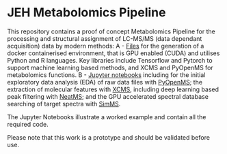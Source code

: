 # JEH Metabolomics Pipeline

This repository contains a proof of concept Metabolomics Pipeline for the processing and structural assignment of LC-MS/MS (data dependant acquisition) data by modern methods:
    A - [Files](https://github.com/jonathan-hunter/Metabolomics-Pipeline/tree/master/Docker) for the generation of a docker containerised environment, that is GPU enabled (CUDA) and utilises Python and R languages. Key libraries include Tensorflow and Pytorch to support machine learning based methods, and XCMS and PyOpenMS for metabolomics functions.
    B - [Jupyter notebooks](https://github.com/jonathan-hunter/Metabolomics-Pipeline/tree/master/Docker/sync) including for the initial exploratory data analysis (EDA) of raw data files with [PyOpenMS](https://github.com/OpenMS/OpenMS/tree/develop/src/pyOpenMS); the extraction of molecular features with [XCMS](https://www.bioconductor.org/packages/release/bioc/html/xcms.html), including deep learning based peak filtering with [NeatMS](https://github.com/bihealth/NeatMS); and the GPU accelerated spectral database searching of target spectra with [SimMS](https://github.com/PangeAI/SimMS).

The Jupyter Notebooks illustrate a worked example and contain all the required code.

Please note that this work is a prototype and should be validated before use.
